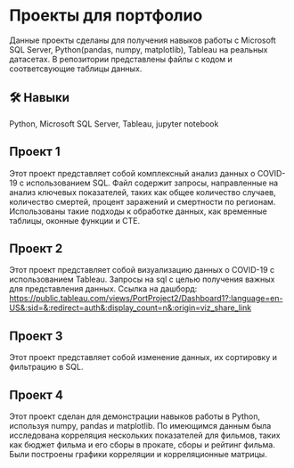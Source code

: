 
# Проекты для портфолио

Данные проекты сделаны для получения навыков работы с Microsoft SQL Server, Python(pandas, numpy, matplotlib), Tableau на реальных датасетах. В репозитории представлены файлы с кодом и соответсвующие таблицы данных.


## 🛠 Навыки
Python, Microsoft SQL Server, Tableau, jupyter notebook


## Проект 1
Этот проект представляет собой комплексный анализ данных о COVID-19 с использованием SQL. Файл содержит запросы, направленные на анализ ключевых показателей, таких как общее количество случаев, количество смертей, процент заражений и смертности по регионам. Использованы такие подходы к обработке данных, как временные таблицы, оконные функции и CTE.
## Проект 2
Этот проект представляет собой визуализацию данных о COVID-19 с использованием Tableau. Запросы на sql с целью получения важных для представления данных. Ссылка на дашборд: https://public.tableau.com/views/PortProject2/Dashboard1?:language=en-US&:sid=&:redirect=auth&:display_count=n&:origin=viz_share_link
## Проект 3
Этот проект представляет собой изменение данных, их сортировку и фильтрацию в SQL. 
## Проект 4
Этот проект сделан для демонстрации навыков работы в Python, используя numpy, pandas и matplotlib. По имеющимся данным была исследована корреляция нескольких показателей для фильмов, таких как бюджет фильма и его сборы в прокате, сборы и рейтинг фильма. Были построены графики корреляции и корреляционные матрицы.  
